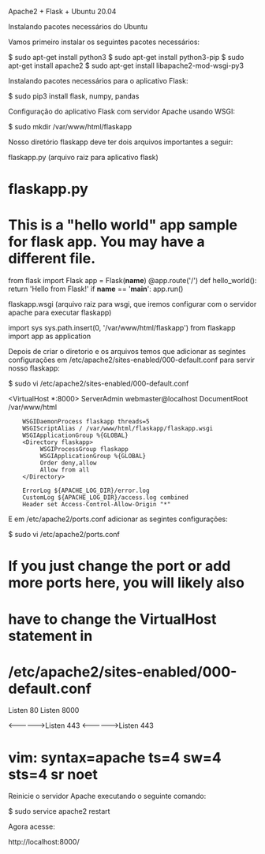 Apache2 + Flask + Ubuntu 20.04

Instalando pacotes necessários do Ubuntu

Vamos primeiro instalar os seguintes pacotes necessários:

$ sudo apt-get install python3
$ sudo apt-get install python3-pip
$ sudo apt-get install apache2
$ sudo apt-get install libapache2-mod-wsgi-py3

Instalando pacotes necessários para o aplicativo Flask:

$ sudo pip3 install flask, numpy, pandas

Configuração do aplicativo Flask com servidor Apache usando WSGI:

$ sudo mkdir /var/www/html/flaskapp

Nosso diretório flaskapp deve ter dois arquivos importantes a seguir:

flaskapp.py (arquivo raiz para aplicativo flask)

# flaskapp.py
# This is a "hello world" app sample for flask app. You may have a different file.
from flask import Flask
app = Flask(__name__)
@app.route('/') 
def hello_world():
   return 'Hello from Flask!' 
if __name__ == '__main__':
   app.run()
   

flaskapp.wsgi (arquivo raiz para wsgi, que iremos configurar com o servidor apache para executar flaskapp)

import sys 
sys.path.insert(0, '/var/www/html/flaskapp')
from flaskapp import app as application


Depois de criar o diretorio e os arquivos temos que adicionar as segintes configurações em /etc/apache2/sites-enabled/000-default.conf para servir nosso flaskapp:

$ sudo vi /etc/apache2/sites-enabled/000-default.conf

<VirtualHost *:8000>
        ServerAdmin webmaster@localhost
        DocumentRoot /var/www/html
        
		WSGIDaemonProcess flaskapp threads=5
        WSGIScriptAlias / /var/www/html/flaskapp/flaskapp.wsgi
        WSGIApplicationGroup %{GLOBAL}
        <Directory flaskapp>
             WSGIProcessGroup flaskapp
             WSGIApplicationGroup %{GLOBAL}
             Order deny,allow
             Allow from all 
        </Directory>		
		
        ErrorLog ${APACHE_LOG_DIR}/error.log
        CustomLog ${APACHE_LOG_DIR}/access.log combined
        Header set Access-Control-Allow-Origin "*"
</VirtualHost>

E em /etc/apache2/ports.conf adicionar as segintes configurações:

$ sudo vi /etc/apache2/ports.conf

# If you just change the port or add more ports here, you will likely also
# have to change the VirtualHost statement in
# /etc/apache2/sites-enabled/000-default.conf

Listen 80
Listen 8000

<IfModule ssl_module>
<------>Listen 443
</IfModule>

<IfModule mod_gnutls.c>
<------>Listen 443
</IfModule>

# vim: syntax=apache ts=4 sw=4 sts=4 sr noet


Reinicie o servidor Apache executando o seguinte comando:

$ sudo service apache2 restart

Agora acesse:

http://localhost:8000/
